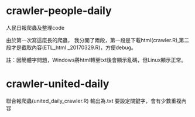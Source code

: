 # crawler-people-daily
人民日報爬蟲及整理code

由於第一次寫這麼長的爬蟲，
我分開了兩段，第一段是下載html(crawler.R),第二段才是截取內容(ETL_html _20170329.R)，方便debug。

註：因簡體字問題，Windows將html轉至txt後會顯示亂碼，但Linux顯示正常。


# crawler-united-daily
聯合報爬蟲(united_daily_crawler.R)
輸出為.txt
要設定關鍵字，會有少數重複內容
